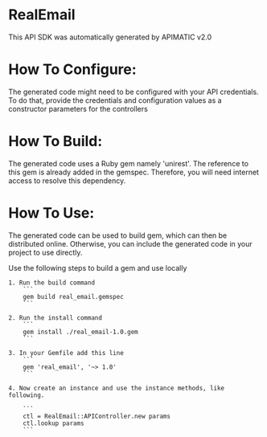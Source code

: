 RealEmail
=================
This API SDK was automatically generated by APIMATIC v2.0

How To Configure:
=================
The generated code might need to be configured with your API credentials. To do that,
provide the credentials and configuration values as a constructor parameters for the controllers

How To Build: 
=============
The generated code uses a Ruby gem namely 'unirest'. The reference to this gem is
already added in the gemspec. Therefore, you will need internet access to resolve
this dependency.

How To Use:
===========
The generated code can be used to build gem, which can then be distributed online.
Otherwise, you can include the generated code in your project to use directly.

Use the following steps to build a gem and use locally

    1. Run the build command
        ```
        gem build real_email.gemspec
        ```

    2. Run the install command  
        ```
        gem install ./real_email-1.0.gem
        ```

    3. In your Gemfile add this line
        ```
        gem 'real_email', '~> 1.0'
        ```

    4. Now create an instance and use the instance methods, like following.

        ```
        ctl = RealEmail::APIController.new params
        ctl.lookup params
        ```
